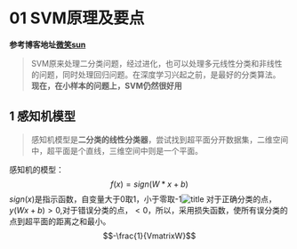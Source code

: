 # 01 SVM原理及要点
**参考博客地址[微笑sun](https://www.cnblogs.com/jiangxinyang/p/9217424.html)**
>SVM原来处理二分类问题，经过进化，也可以处理多元线性分类和非线性的问题，同时处理回归问题。在深度学习兴起之前，是最好的分类算法。
**现在，在小样本的问题上，SVM仍然很好用**

## 1 感知机模型
>感知机模型是**二分类的线性分类器**，尝试找到超平面分开数据集，二维空间中，超平面是个直线，三维空间中则是一个平面。

感知机的模型：
$$f(x) = sign(W*x+b)$$
$sign(x)$是指示函数，自变量大于0取1，小于零取-1![title](https://i.loli.net/2019/03/28/5c9c4c841e95f.png)
对于正确分类的点，$y(Wx+b) > 0$,对于错误分类的点，$<0$，所以，采用损失函数，使所有误分类的点到超平面的距离之和最小。
$$-\frac{1}{VmatrixW}$$





